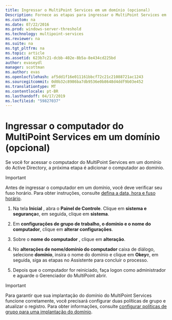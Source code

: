 ```yaml
---
title: Ingressar o MultiPoint Services em um domínio (opcional)
Description: Fornece as etapas para ingressar o MultiPoint Services em seu domínio
ms.custom: na
ms.date: 07/22/2016
ms.prod: windows-server-threshold
ms.technology: multipoint-services
ms.reviewer: na
ms.suite: na
ms.tgt_pltfrm: na
ms.topic: article
ms.assetid: 623b7c21-dcbb-402e-8b5a-8e434cd225bd
author: evaseydl
manager: scottman
ms.author: evas
ms.openlocfilehash: af5dd1f16e011161bbcf72c21c21088721ac1243
ms.sourcegitcommit: 0d0b32c8986ba7db9536e0b8648d4ddf9b03e452
ms.translationtype: MT
ms.contentlocale: pt-BR
ms.lasthandoff: 04/17/2019
ms.locfileid: "59827037"
---
```

# <a name="join-the-multipoint-services-computer-to-a-domain-optional"></a>Ingressar o computador do MultiPoint Services em um domínio (opcional)
Se você for acessar o computador do MultiPoint Services em um domínio do Active Directory, a próxima etapa é adicionar o computador ao domínio.  
  
> [!IMPORTANT]  
> Antes de ingressar o computador em um domínio, você deve verificar seu fuso horário. Para obter instruções, consulte [defina a data, hora e fuso horário](Set-the-date--time--and-time-zone.md).  
   
1.  Na tela **Inicial** , abra o **Painel de Controle**. Clique em **sistema e segurança**e, em seguida, clique em **sistema**.  
  
2.  Em **configurações de grupo de trabalho, o domínio e o nome do computador**, clique em **alterar configurações**.  
  
3.  Sobre o **nome do computador** , clique em **alteração**.  
  
4.  No **alterações de nome/domínio do computador** caixa de diálogo, selecione **domínio**, insira o nome do domínio e clique em **Okey**e, em seguida, siga as etapas no Assistente para concluir o processo.  
  
5.  Depois que o computador for reiniciado, faça logon como administrador e aguarde o Gerenciador do MultiPoint abrir.  
  
> [!IMPORTANT]  
> Para garantir que sua implantação do domínio do MultiPoint Services funcione corretamente, você precisará configurar duas políticas de grupo e atualizar o registro. Para obter informações, consulte [configurar políticas de grupo para uma implantação do domínio](https://technet.microsoft.com/library/dn265982.aspx).  